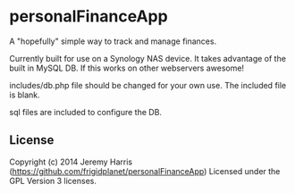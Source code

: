 personalFinanceApp
==================

A "hopefully" simple way to track and manage finances.

Currently built for use on a Synology NAS device.  It takes advantage of the built in MySQL DB.  If this works on other webservers awesome!

includes/db.php file should be changed for your own use.  The included file is blank.

sql files are included to configure the DB.

## License

Copyright (c) 2014 Jeremy Harris (https://github.com/frigidplanet/personalFinanceApp)
Licensed under the GPL Version 3 licenses.
